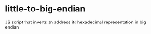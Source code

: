 # little-to-big-endian
JS script that inverts an address its hexadecimal representation in big endian
